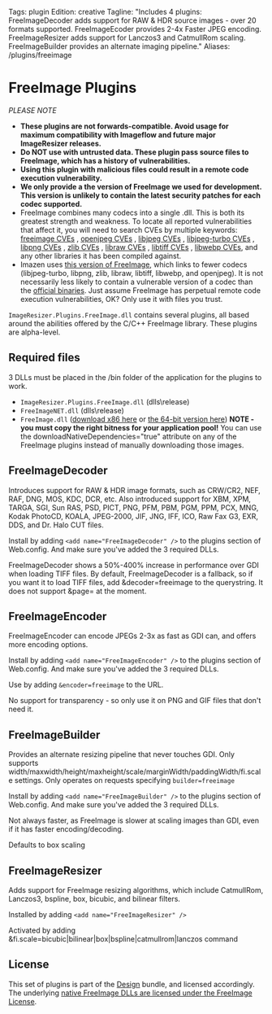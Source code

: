 Tags: plugin
Edition: creative
Tagline: "Includes 4 plugins: FreeImageDecoder adds support for RAW & HDR source images - over 20 formats supported. FreeImageEcoder provides 2-4x Faster JPEG encoding. FreeImageResizer adds support for Lanczos3 and CatmullRom scaling. FreeImageBuilder provides an alternate imaging pipeline."
Aliases: /plugins/freeimage


# FreeImage Plugins

*PLEASE NOTE*
* **These plugins are not forwards-compatible. Avoid usage for maximum compatibility with Imageflow and future major ImageResizer releases.**
* **Do NOT use with untrusted data. These plugin pass source files to FreeImage, which has a history of vulnerabilities.**
* **Using this plugin with malicious files could result in a remote code execution vulnerability.**
* **We only provide a the version of FreeImage we used for development. This version is unlikely to contain the latest security patches for each codec supported.**
* FreeImage combines many codecs into a single .dll. This is both its greatest strength and weakness. To locate all reported vulnerabilities that affect it, you will need to search CVEs by multiple keywords: 
  [freeimage CVEs](https://cve.mitre.org/cgi-bin/cvekey.cgi?keyword=freeimage)
  , [openjpeg CVEs](https://cve.mitre.org/cgi-bin/cvekey.cgi?keyword=openjpeg)
  , [libjpeg CVEs](https://cve.mitre.org/cgi-bin/cvekey.cgi?keyword=libjpeg)
  , [libjpeg-turbo CVEs](https://cve.mitre.org/cgi-bin/cvekey.cgi?keyword=libjpeg-turbo)
  , [libpng CVEs](https://cve.mitre.org/cgi-bin/cvekey.cgi?keyword=libpng)
  , [zlib CVEs](https://cve.mitre.org/cgi-bin/cvekey.cgi?keyword=zlib)
  , [libraw CVEs](https://cve.mitre.org/cgi-bin/cvekey.cgi?keyword=libraw)
  , [libtiff CVEs](https://cve.mitre.org/cgi-bin/cvekey.cgi?keyword=libtiff)
  , [libwebp CVEs](https://cve.mitre.org/cgi-bin/cvekey.cgi?keyword=webp), and any other libraries it has been compiled against. 
* Imazen uses [this version of FreeImage](https://github.com/imazen/freeimage), which links to fewer codecs (libjpeg-turbo, libpng, zlib, libraw, libtiff, libwebp, and openjpeg). It is not necessarily less likely to contain a vulnerable version of a codec than the [official binaries](http://freeimage.sourceforge.net/download.html). Just assume FreeImage has perpetual remote code execution vulnerabilities, OK? Only use it with files you trust.


`ImageResizer.Plugins.FreeImage.dll` contains several plugins, all based around the abilities offered by the C/C++ FreeImage library. These plugins are alpha-level. 

## Required files

3 DLLs must be placed in the /bin folder of the application for the plugins to work.

* `ImageResizer.Plugins.FreeImage.dll` (dlls\release)
* `FreeImageNET.dll` (dlls\release)
* `FreeImage.dll` ([download x86 here](http://dyn.imageresizing.net/freeimage/3.15.1.0-custom/x86/FreeImage.dll) or [the 64-bit version here](http://dyn.imageresizing.net/freeimage/3.15.1.0-custom/x64/FreeImage.dll))  **NOTE - you must copy the right bitness for your application pool!** You can use the downloadNativeDependencies="true" attribute on any of the FreeImage plugins instead of manually downloading those images.

## FreeImageDecoder

Introduces support for RAW & HDR image formats, such as CRW/CR2, NEF, RAF, DNG, MOS, KDC, DCR, etc. Also introduced support for XBM, XPM, TARGA, SGI, Sun RAS, PSD, PICT, PNG, PFM, PBM, PGM, PPM, PCX, MNG, Kodak PhotoCD, KOALA, JPEG-2000, JIF, JNG, IFF, ICO, Raw Fax G3, EXR, DDS, and Dr. Halo CUT files.

Install by adding `<add name="FreeImageDecoder" />` to the plugins section of Web.config. And make sure you've added the 3 required DLLs.
  
FreeImageDecoder shows a 50%-400% increase in performance over GDI when loading TIFF files. By default, FreeImageDecoder is a fallback, so if you want it to load TIFF files, add &decoder=freeimage to the querystring. It does not support &page= at the moment.
  
## FreeImageEncoder

FreeImageEncoder can encode JPEGs 2-3x as fast as GDI can, and offers more encoding options.

Install by adding `<add name="FreeImageEncoder" />` to the plugins section of Web.config. And make sure you've added the 3 required DLLs.
  
Use by adding `&encoder=freeimage` to the URL.

No support for transparency - so only use it on PNG and GIF files that don't need it.

## FreeImageBuilder

Provides an alternate resizing pipeline that never touches GDI. Only supports width/maxwidth/height/maxheight/scale/marginWidth/paddingWidth/fi.scale settings. Only operates on requests specifying `builder=freeimage`

Install by adding `<add name="FreeImageBuilder" />` to the plugins section of Web.config. And make sure you've added the 3 required DLLs.

Not always faster, as FreeImage is slower at scaling images than GDI, even if it has faster encoding/decoding.

Defaults to box scaling

## FreeImageResizer

Adds support for FreeImage resizing algorithms, which include CatmullRom, Lanczos3, bspline, box, bicubic, and bilinear filters.

Installed by adding `<add name="FreeImageResizer" />`
  
Activated by adding &fi.scale=bicubic&#124;bilinear&#124;box&#124;bspline&#124;catmullrom&#124;lanczos command


## License

This set of plugins is part of the [Design](/plugins) bundle, and licensed accordingly. The underlying [native FreeImage DLLs are licensed under the FreeImage License](http://freeimage.sourceforge.net/freeimage-license.txt).
